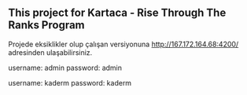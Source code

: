 ## This project for Kartaca - Rise Through The Ranks Program 

Projede eksiklikler olup çalışan versiyonuna http://167.172.164.68:4200/ adresinden ulaşabilirsiniz.

username: admin
password: admin

username: kaderm
password: kaderm


